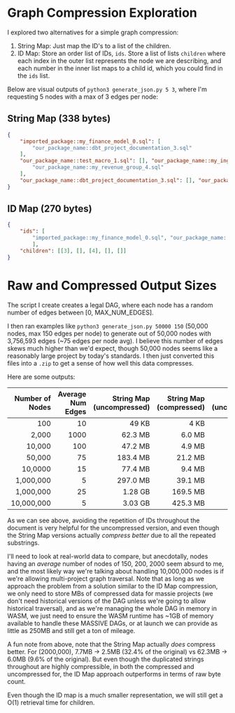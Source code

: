 # Graph Compression Exploration

I explored two alternatives for a simple graph compression: 

1. String Map: Just map the ID's to a list of the children.
2. ID Map: Store an order list of IDs, `ids`. Store a list of lists `children` where each index in the outer list represents the node we are describing, and each number in the inner list maps to a child id, which you could find in the `ids` list.

Below are visual outputs of `python3 generate_json.py 5 3`, where I'm requesting 5 nodes with a max of 3 edges per node:

## String Map (338 bytes)

```JSON
{
    "imported_package::my_finance_model_0.sql": [
        "our_package_name::dbt_project_documentation_3.sql"
    ],
    "our_package_name::test_macro_1.sql": [], "our_package_name::my_ingested_source_2.sql": [
        "our_package_name::my_revenue_group_4.sql"
    ],
    "our_package_name::dbt_project_documentation_3.sql": [], "our_package_name::my_revenue_group_4.sql": []
}
```

## ID Map (270 bytes)

```JSON
{
    "ids": [
        "imported_package::my_finance_model_0.sql", "our_package_name::test_macro_1.sql", "our_package_name::my_ingested_source_2.sql", "our_package_name::dbt_project_documentation_3.sql", "our_package_name::my_revenue_group_4.sql"
        ],
    "children": [[3], [], [4], [], []]
}
```

# Raw and Compressed Output Sizes

The script I create creates a legal DAG, where each node has a random number of edges between [0, MAX_NUM_EDGES].

I then ran examples like `python3 generate_json.py 50000 150` (50,000 nodes, max 150 edges per node) to generate out of 50,000 nodes with 3,756,593 edges (~75 edges per node avg). I believe this number of edges skews much higher than we'd expect, though 50,000 nodes seems like a reasonably large project by today's standards. I then just converted this files into a `.zip` to get a sense of how well this
data compresses.

Here are some outputs:

| Number of Nodes | Average Num Edges | String Map (uncompressed) | String Map (compressed) | ID Map (uncompressed) | ID Map (compressed) |
| --------------: | ----------------: |------------------------: | ----------------------: | --------------------: | ------------------: |
| 100             | 10                |   49 KB                  |     4 KB                |     9 KB              |     3 KB            |
| 2,000           | 1000              | 62.3 MB                  |   6.0 MB                |   7.7 MB              |   2.5 MB            |
| 10,000          | 100               |  47.2 MB                 |   4.9 MB                |   6.4 MB              |   2.2 MB            |
| 50,000          | 75                | 183.4 MB                 |  21.2 MB                |  28.7 MB              |   9.8 MB            |
| 10,0000         | 15                |  77.4 MB                 |   9.4 MB                |  15.5 MB              |   4.6 MB            |
| 1,000,000       | 5                 | 297.0 MB                 |  39.1 MB                |  91.2 MB              |  21.5 MB            |
| 1,000,000       | 25                |  1.28 GB                 | 169.5 MB                | 250.9 MB              |  88.0 MB            |
| 10,000,000      | 5                 |  3.03 GB                 | 425.3 MB                | 972.3 MB              | 242.1 MB            |

As we can see above, avoiding the repetition of IDs throughout the document is very helpful for the uncompressed version, and even though the String Map versions actually _compress better_ due to all the repeated substrings.

I'll need to look at real-world data to compare, but anecdotally, nodes having an _average_ number of nodes of 150, 200, 2000 seem absurd to me, and the most likely way we're talking about handling 10,000,000 nodes is if we're allowing multi-project graph traversal. Note that as long as we approach the problem from a solution similar to the ID Map compression, we only need to store MBs of compressed data for massie projects (we don't need historical versions of the DAG unless we're going to allow historical traversal), and as we're managing the whole DAG in memory in WASM, we just need to ensure the WASM runtime has ~1GB of memory available to handle these MASSIVE DAGs, or at launch we can provide as little as 250MB and still get a ton of mileage.

A fun note from above, note that the String Map actually _does_ compress better. For (2000,000), 7.7MB -> 2.5MB (32.4% of the original) vs 62.3MB -> 6.0MB (9.6% of the original). But even though the duplicated strings throughout are highly compressible, in both the compressed and uncompressed for, the ID Map approach outperforms in terms of raw byte count.

Even though the ID map is a much smaller representation, we will still get a O(1) retrieval time for children.